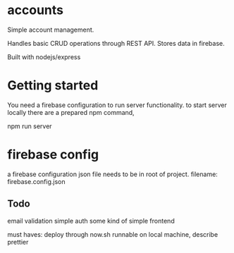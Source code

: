 # accounts

Simple account management. 

Handles basic CRUD operations through REST API. 
Stores data in firebase.

Built with nodejs/express


# Getting started

You need a firebase configuration to run server functionality. 
to start server locally there are a prepared npm command, 

npm run server

# firebase config 

a firebase configuration json file needs to be in root of project. 
filename: firebase.config.json



## Todo

email validation
simple auth
some kind of simple frontend

must haves: 
deploy through now.sh
runnable on local machine, describe
prettier 

